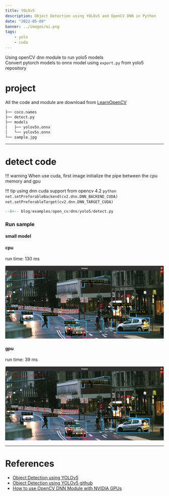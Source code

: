 ```yaml
---
title: YOLOv5
description: Object Detection using YOLOv5 and OpenCV DNN in Python
date: "2022-05-09"
banner: ../images/ai.png
tags:
    - yolo
    - cuda
---
```


Using openCV dnn module to run yolo5 models  
Convert pytorch models to onnx model using `export.py` from yolo5 repository

# project
All the code and module are download from [LearnOpenCV]()
```
├── coco.names
├── detect.py
├── models
│   ├── yolov5n.onnx
│   └── yolov5s.onnx
└── sample.jpg
```

---

# detect code

!!! warning
    When use cuda, first image initialize the pipe between the cpu memory and gpu

!!! tip
    using dnn cuda support from opencv 4.2
    ```python
    net.setPreferableBackend(cv2.dnn.DNN_BACKEND_CUDA)
	net.setPreferableTarget(cv2.dnn.DNN_TARGET_CUDA)
    ```

```python
--8<-- blog/examples/open_cv/dnn/yolo5/detect.py
```

### Run sample
#### small model
#### cpu

run time: 130 ms

![](images/cpu.png)

#### gpu

run time: 39 ms

![](images/gpu.png)

---

# References

- [Object Detection using YOLOv5](https://learnopencv.com/object-detection-using-yolov5-and-opencv-dnn-in-c-and-python/)
- [Object Detection using YOLOv5 github](https://github.com/spmallick/learnopencv/tree/master/Object-Detection-using-YOLOv5-and-OpenCV-DNN-in-CPP-and-Python)
- [How to use OpenCV DNN Module with NVIDIA GPUs](https://learnopencv.com/opencv-dnn-with-gpu-support/)
